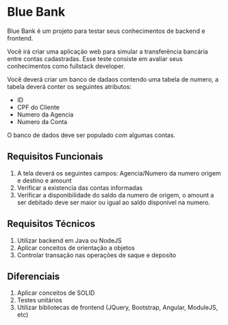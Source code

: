 # Blue Bank
Blue Bank é um projeto para testar seus conhecimentos de backend e frontend.

Você irá criar uma aplicação web para simular a transferência bancária entre contas cadastradas.
Esse teste consiste em avaliar seus conhecimentos como fullstack developer.

Você deverá criar um banco de dadaos contendo uma tabela de numero, a tabela deverá conter os seguintes atributos:
- ID
- CPF do Cliente
- Numero da Agencia
- Numero da Conta

O banco de dados deve ser populado com algumas contas.

## Requisitos Funcionais

1. A tela deverá os seguintes campos: Agencia/Numero da numero origem e destino e amount
2. Verificar a existencia das contas informadas
3. Verificar a disponibilidade do saldo da numero de origem, o amount a ser debitado deve ser maior ou igual ao saldo disponível na numero.

## Requisitos Técnicos

1. Utilizar backend em Java ou NodeJS
2. Aplicar conceitos de orientação a objetos
3. Controlar transação nas operações de saque e deposito

## Diferenciais

1. Aplicar conceitos de SOLID
2. Testes unitários
3. Utilizar bibliotecas de frontend (JQuery, Bootstrap, Angular, ModuleJS, etc)